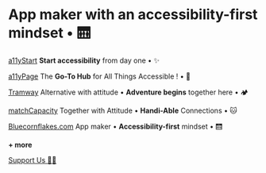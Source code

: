 # App maker with an accessibility-first mindset • 🛗


[a11yStart](https://www.a11ystart.blue/)
**Start accessibility** from day one • ✨

[a11yPage](http://www.a11yPage.blue/)
The **Go-To Hub** for All Things Accessible !   •  📄 

[Tramway](https://www.tramway.life/)
Alternative with attitude • **Adventure begins** together here • 🏕️

[matchCapacity](http://www.matchcapa.city/)
Together with Attitude • **Handi-Able** Connections • 🐱

[Bluecornflakes.com](http://www.bluecornflakes.com/)
App maker • **Accessibility-first** mindset • 🛗 




**+ more**

[Support Us 🏋️‍♀️](https://donate.stripe.com/5kA16tezw3OgeKk144)
